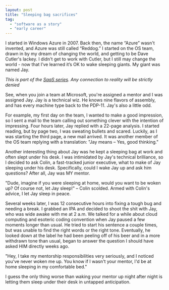 ```yaml
---
layout: post
title: "Sleeping bag sacrifices"
tag:
  - "software as a story"
  - "early career"
---
```


I started in Windows Azure in 2007. Back then, the name “Azure” wasn't invented, and Azure was still called “Reddog.” I started on the OS team, drawn in by my dream of changing the world, and getting to be Dave Cutler's lackey. I didn't get to work with Cutler, but I still may change the world - now that I’ve learned it’s OK to wake sleeping giants. My giant was named Jay.

_This is part of the [SaaS series](tags/index.html#Software%20as%20a%20Story). Any connection to reality will be strictly denied_


See, when you join a team at Microsoft, you're assigned a mentor and I was assigned Jay. Jay is a technical wiz. He knows nine flavors of assembly, and has every machine type back to the PDP-11. Jay's also a little odd.

For example, my first day on the team, I wanted to make a good impression, so I sent a mail to the team calling out something clever with the intention of impressing. Four hours later, Jay replied with a 22-page analysis. I started reading, but by page two, I was sweating bullets and scared. Luckily, as I was starting the third page, a new mail arrived. It was another member of the OS team replying with a translation: "Jay means – Yes, good thinking."

Another interesting thing about Jay was he kept a sleeping bag at work and often slept under his desk. I was intimidated by Jay's technical brilliance, so I decided to ask Colin, a fast-tracked junior executive, what to make of Jay sleeping under his desk. Specifically, could I wake Jay up and ask him questions? After all, Jay was MY mentor.

"Dude, imagine if you were sleeping at home, would you want to be woken up? Of course not, let Jay sleep!" – Colin scolded. Armed with Colin's advice, I let Jay sleep in peace.

Several weeks later, I was 12 consecutive hours into fixing a tough bug and needing a break. I grabbed an IPA and decided to shoot the shit with Jay, who was wide awake with me at 2 a.m.  We talked for a while about cloud computing and esoteric coding convention when Jay paused a few moments longer than usual. He tried to start his sentence a couple times, but was unable to find the right words or the right tone. Eventually, he looked down at the label he had been peeling off of his beer and in a more withdrawn tone than usual, began to answer the question I should have asked HIM directly weeks ago.

"Hey, I take my mentorship responsibilities very seriously, and I noticed you've never woken me up. You know if I wasn't your mentor, I'd be at home sleeping in my comfortable bed."

I guess the only thing worse than waking your mentor up night after night is letting them sleep under their desk in untapped anticipation.


